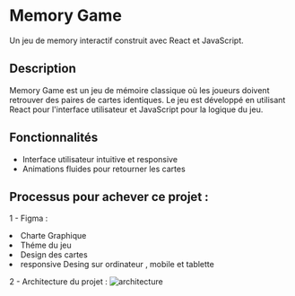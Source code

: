 # Memory Game

Un jeu de memory interactif construit avec React et JavaScript.



##  Description

Memory Game est un jeu de mémoire classique où les joueurs doivent retrouver des paires de cartes identiques. Le jeu est développé en utilisant React pour l'interface utilisateur et JavaScript pour la logique du jeu.

##  Fonctionnalités

- Interface utilisateur intuitive et responsive
- Animations fluides pour retourner les cartes


## Processus pour achever ce projet :

1 - Figma :
    <li> Charte Graphique</li>
        <li> Théme du jeu</li>
            <li> Design des cartes</li>
                <li>responsive Desing sur ordinateur , mobile et tablette </li>

2 - Architecture du projet :
![architecture](./src/assets/img/architecture.png)


        


